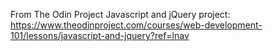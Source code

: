 From The Odin Project Javascript and jQuery project:
https://www.theodinproject.com/courses/web-development-101/lessons/javascript-and-jquery?ref=lnav
